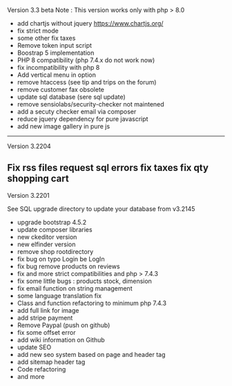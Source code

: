 Version 3.3 beta
Note : This version works only with php > 8.0

- add chartjs without jquery https://www.chartjs.org/
- fix strict mode
- some other fix taxes
- Remove token input script
- Boostrap 5 implementation 
- PHP 8 compatibility (php 7.4.x do not work now)
- fix incompatibility with php 8
- Add vertical menu in option
- remove htaccess (see tip and trips on the forum)
- remove customer fax obsolete 
- update sql database (sere sql update)
- remove sensiolabs/security-checker not maintened
- add a secuty checker email via composer
- reduce jquery dependency for pure javascript
- add new image gallery in pure js

---
Version 3.2204

Fix rss files request sql errors
fix taxes
fix qty shopping cart
---
Version 3.2201

See SQL upgrade directory to update your database from v3.2145

- upgrade bootstrap 4.5.2
- update composer libraries
- new ckeditor version
- new elfinder version
- remove shop rootdirectory
- fix bug on typo Login be LogIn
- fix bug remove products on reviews
- fix and more strict compatibilities and php > 7.4.3
- fix some little bugs : products stock, dimension
- fix email function on string management
- some language translation fix
- Class and function refactoring to minimum php 7.4.3
- add full link for image
- add stripe payment
- Remove Paypal (push on github)
- fix  some offset error
- add wiki information on Github
- update SEO
- add new seo system based on page and header tag
- add sitemap header tag
- Code refactoring
- and more
